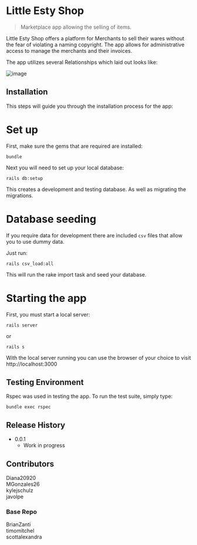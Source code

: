 
# Little Esty Shop
> Marketplace app allowing the selling of items.

Little Esty Shop offers a platform for Merchants to sell their wares without the fear of violating a naming copyright. The app allows for administrative access to manage the merchants and their invoices.

The app utilizes several Relationships which laid out looks like:

![image](https://user-images.githubusercontent.com/62969459/109731902-5eff9700-7b79-11eb-961f-fa6647176629.png)


## Installation

This steps will guide you through the installation process for the app:

# Set up

First, make sure the gems that are required are installed:

```
bundle
```
Next you will need to set up your local database:

```
rails db:setup
```
This creates a development and testing database. As well as migrating the migrations.

# Database seeding

If you require data for development there are included `csv` files that allow you to use dummy data.

Just run:

```
rails csv_load:all
```

This will run the rake import task and seed your database.

# Starting the app

First, you must start a local server:

```
rails server
```
or
```
rails s
```
With the local server running you can use the browser of your choice to visit http://localhost:3000


## Testing Environment

Rspec was used in testing the app. To run the test suite, simply type:

```
bundle exec rspec
```

## Release History

* 0.0.1
    * Work in progress

## Contributors

Diana20920 <br>
MGonzales26 <br>
kylejschulz <br>
javolpe <br>

### Base Repo

BrianZanti <br>
timomitchel <br>
scottalexandra

